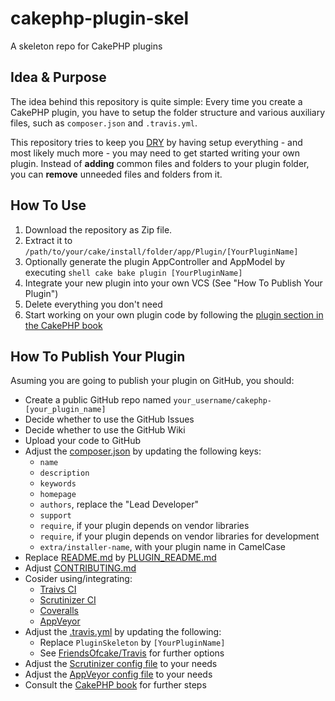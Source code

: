 # cakephp-plugin-skel

A skeleton repo for CakePHP plugins

## Idea & Purpose

The idea behind this repository is quite simple:
Every time you create a CakePHP plugin, you have to setup the folder structure and various auxiliary files, such as ``composer.json`` and ``.travis.yml``.

This repository tries to keep you [DRY](http://en.wikipedia.org/wiki/Don%27t_repeat_yourself) by having setup everything - and most likely much more - you may need to get started writing your own plugin.
Instead of **adding** common files and folders to your plugin folder, you can **remove** unneeded files and folders from it.

## How To Use

1. Download the repository as Zip file.
2. Extract it to ``/path/to/your/cake/install/folder/app/Plugin/[YourPluginName]``
3. Optionally generate the plugin AppController and AppModel by executing
`` shell
cake bake plugin [YourPluginName]
``
4. Integrate your new plugin into your own VCS (See "How To Publish Your Plugin")
5. Delete everything you don't need
6. Start working on your own plugin code by following the
[plugin section in the CakePHP book](http://book.cakephp.org/2.0/en/plugins.html#creating-your-own-plugins)

## How To Publish Your Plugin

Asuming you are going to publish your plugin on GitHub, you should:

- Create a public GitHub repo named ``your_username/cakephp-[your_plugin_name]``
- Decide whether to use the GitHub Issues
- Decide whether to use the GitHub Wiki
- Upload your code to GitHub
- Adjust the [composer.json](composer.json) by updating the following keys:
  - ``name``
  - ``description``
  - ``keywords``
  - ``homepage``
  - ``authors``, replace the "Lead Developer"
  - ``support``
  - ``require``, if your plugin depends on vendor libraries
  - ``require``, if your plugin depends on vendor libraries for development
  - ``extra/installer-name``, with your plugin name in CamelCase
- Replace [README.md](README.md) by [PLUGIN_README.md](PLUGIN_README.md)
- Adjust [CONTRIBUTING.md](CONTRIBUTING.md)
- Cosider using/integrating:
   - [Traivs CI](https://travis-ci.org/)
   - [Scrutinizer CI](https://scrutinizer-ci.com/)
   - [Coveralls](https://coveralls.io/)
   - [AppVeyor](http://www.appveyor.com/)
- Adjust the [.travis.yml](.travis.yml) by updating the following:
  - Replace ``PluginSkeleton`` by ``[YourPluginName]``
  - See [FriendsOfcake/Travis](https://github.com/FriendsOfCake/travis) for further options
- Adjust the [Scrutinizer config file](.scrutinizer.yml) to your needs
- Adjust the [AppVeyor config file](appveyor.yml) to your needs
- Consult the [CakePHP book](http://book.cakephp.org/2.0/en/plugins.html#publish-your-plugin) for further steps
